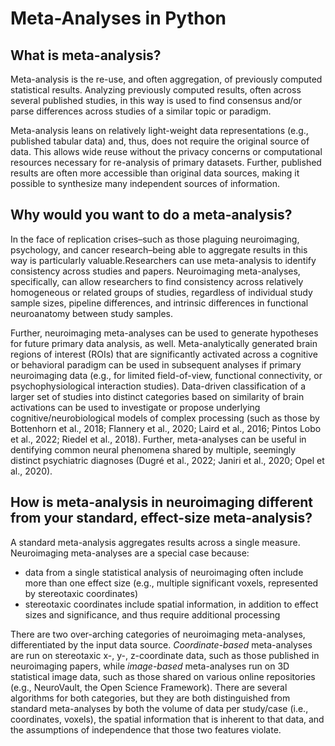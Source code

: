 # Meta-Analyses in Python

## What is meta-analysis?

Meta-analysis is the re-use, and often aggregation, of previously computed statistical results. Analyzing previously computed results, often across several published studies, in this way is used to find consensus and/or parse differences across studies of a similar topic or paradigm. 

Meta-analysis leans on relatively light-weight data representations (e.g., published tabular data) and, thus, does not require the original source of data. This allows wide reuse without the privacy concerns or computational resources necessary for re-analysis of primary datasets. Further, published results are often more accessible than original data sources, making it possible to synthesize many independent sources of information.


## Why would you want to do a meta-analysis?

In the face of replication crises–such as those plaguing neuroimaging,  psychology, and cancer research–being able to aggregate results in this way is particularly valuable.Researchers can use meta-analysis to identify consistency across studies and papers. Neuroimaging meta-analyses, specifically, can allow researchers to find consistency across relatively homogeneous or related groups of studies, regardless of individual study sample sizes, pipeline differences, and intrinsic differences in functional neuroanatomy between study samples. 

Further, neuroimaging meta-analyses can be used to generate hypotheses for future primary data analysis, as well. Meta-analytically generated brain regions of interest (ROIs) that are significantly activated across a cognitive or behavioral paradigm can be used in subsequent analyses if primary neuroimaging data (e.g., for limited field-of-view,  functional connectivity, or psychophysiological interaction studies). Data-driven classification of a larger set of studies into distinct categories based on similarity of brain activations can be used to investigate or propose underlying cognitive/neurobiological models of complex processing (such as those by Bottenhorn et al., 2018; Flannery et al., 2020; Laird et al., 2016; Pintos Lobo et al., 2022; Riedel et al., 2018). Further, meta-analyses can be useful in dentifying common neural phenomena shared by multiple, seemingly distinct psychiatric diagnoses (Dugré et al., 2022; Janiri et al., 2020; Opel et al., 2020).

## How is meta-analysis in neuroimaging different from your standard, effect-size meta-analysis?

A standard meta-analysis aggregates results across a single measure. Neuroimaging meta-analyses are a special case because:
- data from a single statistical analysis of neuroimaging often include more than one effect size (e.g., multiple significant voxels, represented by stereotaxic coordinates)
- stereotaxic coordinates include spatial information, in addition to effect sizes and significance, and thus require additional processing

There are two over-arching categories of neuroimaging meta-analyses, differentiated by the input data source. *Coordinate-based* meta-analyses are run on stereotaxic x-, y-, z-coordinate data, such as those published in neuroimaging papers, while *image-based* meta-analyses run on 3D statistical image data, such as those shared on various online repositories (e.g., NeuroVault, the Open Science Framework). There are several algorithms for both categories, but they are both distinguished from standard meta-analyses by both the volume of data per study/case (i.e., coordinates, voxels), the spatial information that is inherent to that data, and the assumptions of independence that those two features violate.

```{tableofcontents}
```
